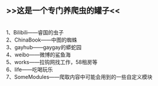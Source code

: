 <h2>>>这是一个专门养爬虫的罐子<<</h2><br>
1、Bilibili——睿国的虫子<br>
2、ChinaBook——中图的蜘蛛<br>
3、gayhub——gaygay的蟒蛇园<br>
4、weibo——微博的鲨鱼海<br>
5、works——拉钩网找工作，58租房等<br>
6、life——吃喝玩乐<br>
7、SomeModules——爬取内容中可能会用到的一些自定义模块